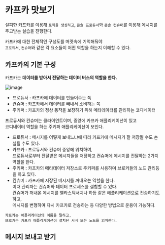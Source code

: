 # 카프카 맛보기  
 
설피한 카프카를 이용해 `토픽을 생성하고`, `콘솔 프로듀서`와 `콘솔 컨슈머`를 이용해 메시지를 주고받는 실습을 진행한다.    
                   
카프카에 대한 전체적인 구성도를 머릿속에 기억해둬야                      
`프로듀서`, `컨슈머`와 같은 각 요소들이 어떤 역할을 하는지 이해할 수 있다.       
  
## 카프카의 기본 구성    
     
카프카는 **데이터를 받아서 전달하는 데이터 버스의 역할을 한다.**        
  
![image](https://user-images.githubusercontent.com/50267433/147869126-43fcda01-a500-4e2d-ac9e-a19f3fc3cb04.png)   
        
* 프로듀서 : 카프카에 데이터를 만들어주는 쪽           
* 컨슈머 : 카프카에서 데이터를 빼내서 소비하는 쪽        
* 주키퍼 : 카프카의 정상 동작을 보장하기 위해 메타데이터를 관리하는 코디네이터     
           
프로듀서와 컨슈머는 클라이언트이며, 중앙에 카프카 애플리케이션이 있고            
코디네이터 역할을 하는 주키퍼 애플리케이션이 보인다.            

* 프로듀서 : 메시지를 어떻게 보내느냐에 따라 카프카에 메시지가 잘 저장될 수도 손실될 수도 있다.            
* 카프카 : 프로듀서와 컨슈머 중앙에 위치하여,      
    프로듀서로부터 전달받은 메시지들을 저장하고 컨슈머에 메시지를 전달하는 2가지 역할을 한다.     
* 주키퍼 : 카프카의 메타데이터 저장소로 주키퍼를 사용하며 브로커들의 노드 관리등을 하고 있다.   
* 컨슈머 : 카프카에 저장된 메시지를 꺼내오는 역할을 한다.     
    이때 관리자는 컨슈머와 데이터 프로세스를 결합할 수 있다.    
    컨슈머가 꺼내온 메시지를 엘라스틱서치나 하둡 같은 애플리케이션으로 전송하기도 하고,   
    메시지를 변형하여 다시 카프카로 전송하는 등 다양한 방법으로 운용이 가능하다.   

```  
카프카는 애플리케이션의 이름을 말하고,        
브로커는 카프카 애플리케이션이 설치된 서버 또는 노드를 의미한다.      
```
 
## 메시지 보내고 받기  
